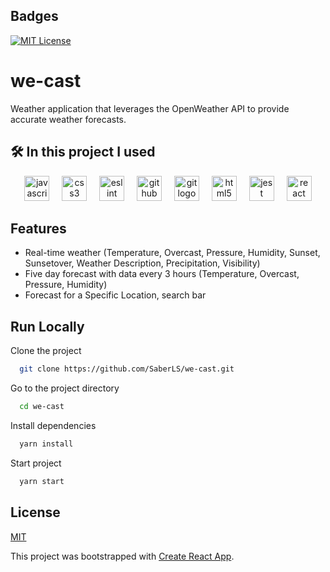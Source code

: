 ## Badges

[![MIT License](https://img.shields.io/badge/License-MIT-green.svg)](https://choosealicense.com/licenses/mit/)

# we-cast

Weather application that leverages the OpenWeather API to provide accurate weather forecasts.

## 🛠 In this project I used

<div align="center">
  <img src="https://cdn.jsdelivr.net/gh/devicons/devicon/icons/javascript/javascript-original.svg" height="40" alt="javascript logo"  />
  <img width="12" />
  <img src="https://cdn.jsdelivr.net/gh/devicons/devicon/icons/css3/css3-original.svg" height="40" alt="css3 logo"  />
  <img width="12" />
  <img src="https://cdn.jsdelivr.net/gh/devicons/devicon/icons/eslint/eslint-original.svg" height="40" alt="eslint logo"  />
  <img width="12" />
  <img src="https://cdn.jsdelivr.net/gh/devicons/devicon/icons/github/github-original.svg" height="40" alt="github logo"  />
  <img width="12" />
  <img src="https://cdn.jsdelivr.net/gh/devicons/devicon/icons/git/git-original.svg" height="40" alt="git logo"  />
  <img width="12" />
  <img src="https://cdn.jsdelivr.net/gh/devicons/devicon/icons/html5/html5-original.svg" height="40" alt="html5 logo"  />
  <img width="12" />
  <img src="https://cdn.jsdelivr.net/gh/devicons/devicon/icons/jest/jest-plain.svg" height="40" alt="jest logo"  />
  <img width="12" />
  <img src="https://cdn.jsdelivr.net/gh/devicons/devicon/icons/react/react-original.svg" height="40" alt="react logo"  />
</div>

## Features

- Real-time weather (Temperature, Overcast, Pressure, Humidity, Sunset, Sunsetover, Weather Description, Precipitation, Visibility)
- Five day forecast with data every 3 hours (Temperature, Overcast, Pressure, Humidity)
- Forecast for a Specific Location, search bar

## Run Locally

Clone the project

```bash
  git clone https://github.com/SaberLS/we-cast.git
```

Go to the project directory

```bash
  cd we-cast
```

Install dependencies

```bash
  yarn install
```

Start project

```bash
  yarn start
```

## License

[MIT](https://choosealicense.com/licenses/mit/)

This project was bootstrapped with [Create React App](https://github.com/facebook/create-react-app).
